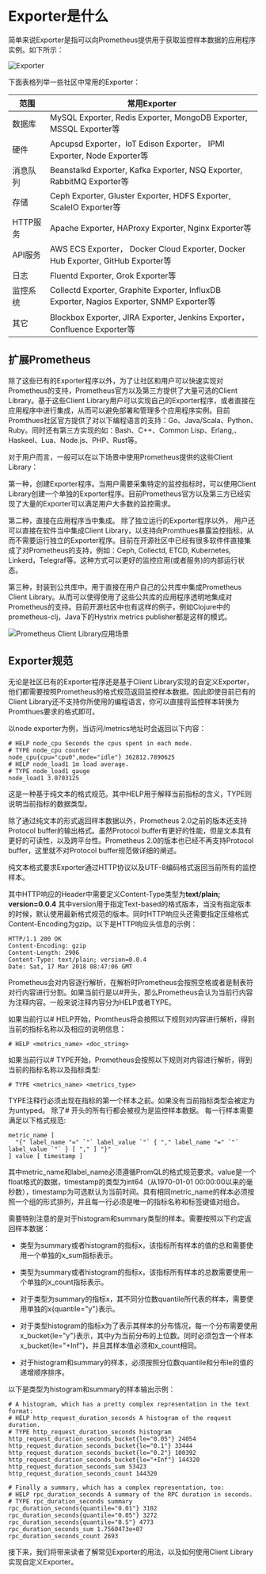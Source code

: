 # Exporter是什么

简单来说Exporter是指可以向Prometheus提供用于获取监控样本数据的应用程序实例。如下所示：

![Exporter](http://p2n2em8ut.bkt.clouddn.com/prometheus-exporter.png)

下面表格列举一些社区中常用的Exporter：

| 范围       |  常用Exporter |
|------     |-------------|
|   数据库   | MySQL Exporter, Redis Exporter, MongoDB Exporter, MSSQL Exporter等|
|   硬件    | Apcupsd Exporter，IoT Edison Exporter， IPMI Exporter, Node Exporter等   |
|   消息队列| Beanstalkd Exporter, Kafka Exporter, NSQ Exporter, RabbitMQ Exporter等 |
|   存储| Ceph Exporter, Gluster Exporter, HDFS Exporter, ScaleIO Exporter等|
|   HTTP服务 | Apache Exporter, HAProxy Exporter, Nginx Exporter等|
|   API服务| AWS ECS Exporter， Docker Cloud Exporter, Docker Hub Exporter, GitHub Exporter等 |
|   日志   | Fluentd Exporter, Grok Exporter等 |
|   监控系统 | Collectd Exporter, Graphite Exporter, InfluxDB Exporter, Nagios Exporter, SNMP Exporter等   |
|   其它| Blockbox Exporter, JIRA Exporter, Jenkins Exporter， Confluence Exporter等|

## 扩展Prometheus

除了这些已有的Exporter程序以外，为了让社区和用户可以快速实现对Prometheus的支持，Prometheus官方以及第三方提供了大量可选的Client Library。基于这些Client Library用户可以实现自己的Exporter程序，或者直接在应用程序中进行集成，从而可以避免部署和管理多个应用程序实例。目前Promthues社区官方提供了对以下编程语言的支持：Go、Java/Scala、Python、Ruby。同时还有第三方实现的如：Bash、C++、Common Lisp、Erlang,、Haskeel、Lua、Node.js、PHP、Rust等。

对于用户而言，一般可以在以下场景中使用Prometheus提供的这些Client Library：

第一种，创建Exporter程序。当用户需要采集特定的监控指标时，可以使用Client Library创建一个单独的Exporter程序。目前Prometheus官方以及第三方已经实现了大量的Exporter可以满足用户大多数的监控需求。

第二种，直接在应用程序当中集成。 除了独立运行的Exporter程序以外， 用户还可以直接在软件当中集成Client Library，以支持向Promthues暴露监控指标，从而不需要运行独立的Exporter程序。目前在开源社区中已经有很多软件件直接集成了对Prometheus的支持，例如：Ceph, Collectd, ETCD, Kubernetes, Linkerd，Telegraf等。这种方式可以更好的监控应用(或者服务)的内部运行状态。

第三种，封装到公共库中。用于直接在用户自己的公共库中集成Prometheus Client Library。从而可以使得使用了这些公共库的应用程序透明地集成对Prometheus的支持。目前开源社区中也有这样的例子，例如Clojure中的prometheus-clj，Java下的Hystrix metrics publisher都是这样的模式。

![Prometheus Client Library应用场景](http://p2n2em8ut.bkt.clouddn.com/client-library-usage.png)

## Exporter规范

无论是社区已有的Exporter程序还是基于Client Library实现的自定义Exporter，他们都需要按照Prometheus的格式规范返回监控样本数据。因此即使目前已有的Client Library还不支持你所使用的编程语言，你可以直接将监控样本转换为Promthues要求的格式即可。

以node exporter为例，当访问/metrics地址时会返回以下内容：

``` text
# HELP node_cpu Seconds the cpus spent in each mode.
# TYPE node_cpu counter
node_cpu{cpu="cpu0",mode="idle"} 362812.7890625
# HELP node_load1 1m load average.
# TYPE node_load1 gauge
node_load1 3.0703125
```

这是一种基于纯文本的格式规范。其中HELP用于解释当前指标的含义，TYPE则说明当前指标的数据类型。

除了通过纯文本的形式返回样本数据以外，Prometheus 2.0之前的版本还支持Protocol buffer的输出格式。虽然Protocol buffer有更好的性能，但是文本具有更好的可读性，以及跨平台性。Prometheus 2.0的版本也已经不再支持Protocol buffer，这里就不对Protocol buffer规范做详细的阐述。

纯文本格式要求Exporter通过HTTP协议以及UTF-8编码格式返回当前所有的监控样本。

其中HTTP响应的Header中需要定义Content-Type类型为**text/plain; version=0.0.4** 其中version用于指定Text-based的格式版本，当没有指定版本的时候，默认使用最新格式规范的版本。同时HTTP响应头还需要指定压缩格式Content-Encoding为gzip。以下是HTTP响应头信息的示例：

```
HTTP/1.1 200 OK
Content-Encoding: gzip
Content-Length: 2906
Content-Type: text/plain; version=0.0.4
Date: Sat, 17 Mar 2018 08:47:06 GMT
```

Prometheus会对内容逐行解析，在解析时Prometheus会按照空格或者是制表符对行内容进行分割。如果当前行是以#开头，那么Prometheus会认为当前行内容为注释内容。一般来说注释内容分为HELP或者TYPE。

如果当前行以# HELP开始，Promtheus将会按照以下规则对内容进行解析，得到当前的指标名称以及相应的说明信息：

``` text
# HELP <metrics_name> <doc_string>
```

如果当前行以# TYPE开始，Prometheus会按照以下规则对内容进行解析，得到当前的指标名称以及指标类型:

``` text
# TYPE <metrics_name> <metrics_type>
```

TYPE注释行必须出现在指标的第一个样本之前。如果没有当前指标类型会被定为为untyped。 除了# 开头的所有行都会被视为是监控样本数据。 每一行样本需要满足以下格式规范:

```
metric_name [
  "{" label_name "=" `"` label_value `"` { "," label_name "=" `"` label_value `"` } [ "," ] "}"
] value [ timestamp ]
```

其中metric_name和label_name必须遵循PromQL的格式规范要求。value是一个float格式的数据，timestamp的类型为int64（从1970-01-01 00:00:00以来的毫秒数），timestamp为可选默认为当前时间。具有相同metric_name的样本必须按照一个组的形式排列，并且每一行必须是唯一的指标名称和标签键值对组合。

需要特别注意的是对于histogram和summary类型的样本。需要按照以下约定返回样本数据：

* 类型为summary或者histogram的指标x，该指标所有样本的值的总和需要使用一个单独的x_sum指标表示。
* 类型为summary或者histogram的指标x，该指标所有样本的总数需要使用一个单独的x_count指标表示。

* 对于类型为summary的指标x，其不同分位数quantile所代表的样本，需要使用单独的x{quantile="y"}表示。
* 对于类型histogram的指标x为了表示其样本的分布情况，每一个分布需要使用x_bucket{le="y"}表示，其中y为当前分布的上位数。同时必须包含一个样本x_bucket{le="+Inf"}，并且其样本值必须和x_count相同。
* 对于histogram和summary的样本，必须按照分位数quantile和分布le的值的递增顺序排序。

以下是类型为histogram和summary的样本输出示例：

``` text
# A histogram, which has a pretty complex representation in the text format:
# HELP http_request_duration_seconds A histogram of the request duration.
# TYPE http_request_duration_seconds histogram
http_request_duration_seconds_bucket{le="0.05"} 24054
http_request_duration_seconds_bucket{le="0.1"} 33444
http_request_duration_seconds_bucket{le="0.2"} 100392
http_request_duration_seconds_bucket{le="+Inf"} 144320
http_request_duration_seconds_sum 53423
http_request_duration_seconds_count 144320

# Finally a summary, which has a complex representation, too:
# HELP rpc_duration_seconds A summary of the RPC duration in seconds.
# TYPE rpc_duration_seconds summary
rpc_duration_seconds{quantile="0.01"} 3102
rpc_duration_seconds{quantile="0.05"} 3272
rpc_duration_seconds{quantile="0.5"} 4773
rpc_duration_seconds_sum 1.7560473e+07
rpc_duration_seconds_count 2693
```

接下来，我们将带来读者了解常见Exporter的用法，以及如何使用Client Library实现自定义Exporter。